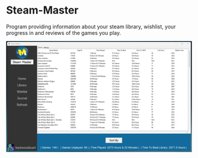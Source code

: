 # Steam-Master
Program providing information about your steam library, wishlist, your progress in and reviews of the games you play.

![prototype image](Assets/ReadMe/Images/LibraryIMG.png)
